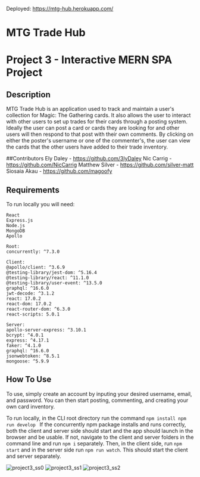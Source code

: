 Deployed: https://mtg-hub.herokuapp.com/

# MTG Trade Hub
# Project 3 - Interactive MERN SPA Project

## Description
MTG Trade Hub is an application used to track and maintain a user's collection for Magic: The Gathering cards. It also allows the user to interact with other users to set up trades for their cards through a posting system. Ideally the user can post a card or cards they are looking for and other users will then respond to that post with their own comments. By clicking on either the poster's username or one of the commenter's, the user can view the cards that the other users have added to their trade inventory.

##Contributors
Ely Daley - https://github.com/3lyDaley
Nic Carrig - https://github.com/NicCarrig
Matthew Silver - https://github.com/silver-matt
Siosaia Akau - https://github.com/magoofy

## Requirements
To run locally you will need:
    
    React
    Express.js
    Node.js
    MongoDB
    Apollo
    
    Root:
    concurrently: ^7.3.0
    
    Client:
    @apollo/client: ^3.6.9
    @testing-library/jest-dom: ^5.16.4
    @testing-library/react: ^11.1.0
    @testing-library/user-event: ^13.5.0
    graphql: ^16.6.0
    jwt-decode: ^3.1.2
    react: 17.0.2
    react-dom: 17.0.2
    react-router-dom: ^6.3.0
    react-scripts: 5.0.1
    
    Server:
    apollo-server-express: ^3.10.1
    bcrypt: ^4.0.1
    express: ^4.17.1
    faker: ^4.1.0
    graphql: ^16.6.0
    jsonwebtoken: ^8.5.1
    mongoose: ^5.9.9

## How To Use
To use, simply create an account by inputing your desired username, email, and password. You can then start posting, commenting, and creating your own card inventory.

To run locally, in the CLI root directory run the command
`npm install
npm run develop `
If the concurrently npm package installs and runs correctly, both the client and server side should start and the app should launch in the browser and be usable.
If not, navigate to the client and server folders in the command line and run `npm i` separately. Then, in the client side, run `npm start` and in the server side run `npm run watch`.
This should start the client and server separately.

![project3_ss0](https://user-images.githubusercontent.com/101528994/186567736-bf3d1a18-0652-4cf5-8cc4-22dcd63539e2.png)
![project3_ss1](https://user-images.githubusercontent.com/101528994/186567750-c27ddf11-507b-4713-8774-8a7962963a0c.png)
![project3_ss2](https://user-images.githubusercontent.com/101528994/186567761-b9535c33-2c7f-41fa-b752-97fc61bae39f.png)
